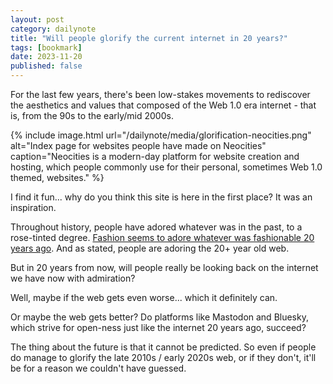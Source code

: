 ```yaml
---
layout: post
category: dailynote
title: "Will people glorify the current internet in 20 years?"
tags: [bookmark]
date: 2023-11-20
published: false
---
```

For the last few years, there's been low-stakes movements to rediscover the aesthetics and values that composed of the Web 1.0 era internet - that is, from the 90s to the early/mid 2000s.

{% include image.html url="/dailynote/media/glorification-neocities.png" alt="Index page for websites people have made on Neocities" caption="Neocities is a modern-day platform for website creation and hosting, which people commonly use for their personal, sometimes Web 1.0 themed, websites." %}

I find it fun... why do you think this site is here in the first place? It was an inspiration.

Throughout history, people have adored whatever was in the past, to a rose-tinted degree. [Fashion seems to adore whatever was fashionable 20 years ago](https://www.fibremood.com/en/blog/trends/20-years-does-the-trick). And as stated, people are adoring the 20+ year old web.

But in 20 years from now, will people really be looking back on the internet we have now with admiration?

Well, maybe if the web gets even worse... which it definitely can.

Or maybe the web gets better? Do platforms like Mastodon and Bluesky, which strive for open-ness just like the internet 20 years ago, succeed?

The thing about the future is that it cannot be predicted. So even if people do manage to glorify the late 2010s / early 2020s web, or if they don't, it'll be for a reason we couldn't have guessed.
